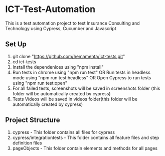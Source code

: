 # ICT-Test-Automation

This is a test automation project to test Insurance Consulting and Technology using Cypress, Cucumber and Javascript

## Set Up

1. git clone "https://github.com/hemamehta/ict-tests.git"
2. cd ict-tests
3. Install the dependenices using "npm install"
4. Run tests in chrome using "npm run test"
    OR
   Run tests in headless mode using "npm run test:headless"
    OR
    Open Cypress to run tests using "npm run test:open"
7. For all failed tests, screenshots will be saved in screenshots folder (this folder will be automatically created by cypress)
8. Tests Videos will be saved in videos folder(this folder will be automatically created by cypress)

## Project Structure
1. cypress - This folder contains all files for cypress
2. cypress/integrationtests - This folder contains all feature files and step definition files
3. pageObjects - This folder contain elements and methods for all pages








